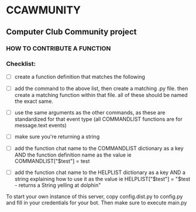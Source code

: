 # CCAWMUNITY
## Computer Club Community project
### HOW TO CONTRIBUTE A FUNCTION

### Checklist:

- [ ] create a function definition that matches the following

- [ ] add the command to the above list,
      then create a matching .py file.
      then create a matching function within that file.
      all of these should be named the exact same.

- [ ] use the same arguments as the other commands,
      as these are standardized for that event type
      (all COMMANDLIST functions are for message.text events)

- [ ] make sure you're returning a string

- [ ] add the function chat name to the COMMANDLIST dictionary
      as a key AND the function definition name as the value
      ie COMMANDLIST["$test"] = test

- [ ] add the function chat name to the HELPLIST dictionary as
      a key AND a string explaining how to use it as the value
      ie HELPLIST["$test"] = "$test - returns a String yelling at dolphin"

To start your own instance of this server, copy config.dist.py to config.py and fill in your credentials for your bot. Then make sure to execute main.py
